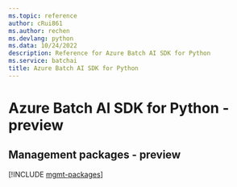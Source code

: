 ```yaml
---
ms.topic: reference
author: cRui861
ms.author: rechen
ms.devlang: python
ms.data: 10/24/2022
description: Reference for Azure Batch AI SDK for Python
ms.service: batchai
title: Azure Batch AI SDK for Python
---
```

# Azure Batch AI SDK for Python - preview

## Management packages - preview
[!INCLUDE [mgmt-packages](batch-ai-mgmt-index.md)]